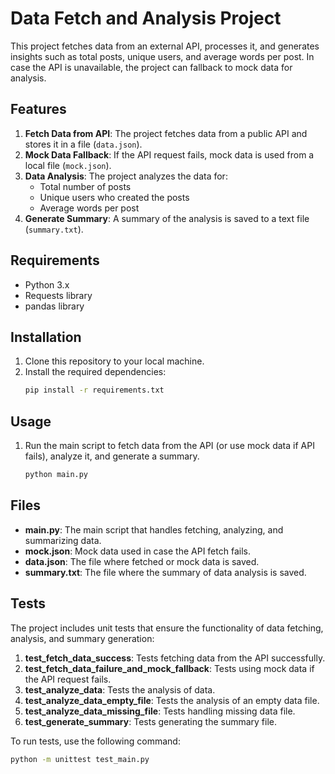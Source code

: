 # Data Fetch and Analysis Project

This project fetches data from an external API, processes it, and generates insights such as total posts, unique users, and average words per post. In case the API is unavailable, the project can fallback to mock data for analysis.

## Features
1. **Fetch Data from API**: The project fetches data from a public API and stores it in a file (`data.json`).
2. **Mock Data Fallback**: If the API request fails, mock data is used from a local file (`mock.json`).
3. **Data Analysis**: The project analyzes the data for:
   - Total number of posts
   - Unique users who created the posts
   - Average words per post
4. **Generate Summary**: A summary of the analysis is saved to a text file (`summary.txt`).

## Requirements
- Python 3.x
- Requests library
- pandas library

## Installation
1. Clone this repository to your local machine.
2. Install the required dependencies:
    ```bash
    pip install -r requirements.txt
    ```

## Usage
1. Run the main script to fetch data from the API (or use mock data if API fails), analyze it, and generate a summary.
    ```bash
    python main.py
    ```

## Files
- **main.py**: The main script that handles fetching, analyzing, and summarizing data.
- **mock.json**: Mock data used in case the API fetch fails.
- **data.json**: The file where fetched or mock data is saved.
- **summary.txt**: The file where the summary of data analysis is saved.

## Tests
The project includes unit tests that ensure the functionality of data fetching, analysis, and summary generation:
1. **test_fetch_data_success**: Tests fetching data from the API successfully.
2. **test_fetch_data_failure_and_mock_fallback**: Tests using mock data if the API request fails.
3. **test_analyze_data**: Tests the analysis of data.
4. **test_analyze_data_empty_file**: Tests the analysis of an empty data file.
5. **test_analyze_data_missing_file**: Tests handling missing data file.
6. **test_generate_summary**: Tests generating the summary file.

To run tests, use the following command:
```bash
python -m unittest test_main.py
